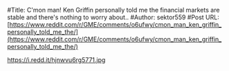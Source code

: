 #Title: C'mon man! Ken Griffin personally told me the financial markets are stable and there's nothing to worry about..
#Author: sektor559
#Post URL: [https://www.reddit.com/r/GME/comments/o6ufwy/cmon_man_ken_griffin_personally_told_me_the/](https://www.reddit.com/r/GME/comments/o6ufwy/cmon_man_ken_griffin_personally_told_me_the/)


https://i.redd.it/hjnwvu6rg5771.jpg